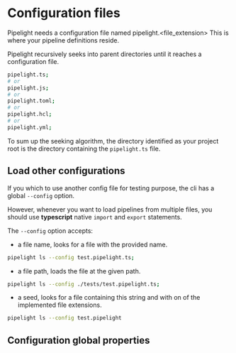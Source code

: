 # Configuration files

Pipelight needs a configuration file named pipelight.<file_extension> This is
where your pipeline definitions reside.

Pipelight recursively seeks into parent directories until it reaches a
configuration file.

```sh
pipelight.ts;
# or
pipelight.js;
# or
pipelight.toml;
# or
pipelight.hcl;
# or
pipelight.yml;
```

To sum up the seeking algorithm, the directory identified as your project root
is the directory containing the `pipelight.ts` file.

## Load other configurations

If you which to use another config file for testing purpose, the cli has a
global `--config` option.

However, whenever you want to load pipelines from multiple files, you should use
**typescript** native `import` and `export` statements.

The `--config` option accepts:

- a file name, looks for a file with the provided name.

```sh
pipelight ls --config test.pipelight.ts;
```

- a file path, loads the file at the given path.

```sh
pipelight ls --config ./tests/test.pipelight.ts;
```

- a seed, looks for a file containing this string and with on of the implemented
  file extensions.

```sh
pipelight ls --config test.pipelight
```

## Configuration global properties
